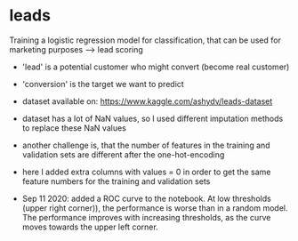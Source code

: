 # leads
Training a logistic regression model for classification, that can be used for marketing purposes --> lead scoring

- 'lead' is a potential customer who might convert (become real customer)
- 'conversion' is the target we want to predict
- dataset available on: https://www.kaggle.com/ashydv/leads-dataset

- dataset has a lot of NaN values, so I used different imputation methods to replace these NaN values

- another challenge is, that the number of features in the training and validation sets are different after the one-hot-encoding
- here I added extra columns with values = 0 in order to get the same feature numbers for the training and validation sets

- Sep 11 2020: added a ROC curve to the notebook. At low thresholds (upper right corner)), the performance is worse than in a random model. The performance improves with increasing thresholds, as the curve moves towards the upper left corner. 
